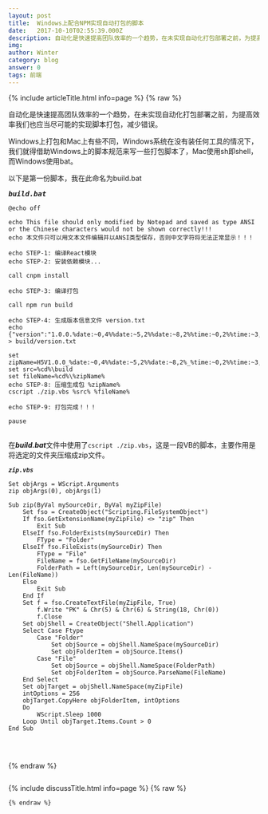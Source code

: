 ```yaml
---
layout: post
title:  Windows上配合NPM实现自动打包的脚本
date:   2017-10-10T02:55:39.000Z
description: 自动化是快速提高团队效率的一个趋势，在未实现自动化打包部署之前，为提高效率我们也应当尽可能的实现脚本打包，减少错误。Windows上打包和Mac上有些不同，Wi...
img: 
author: Winter
category: blog
answer: 0
tags: 前端
---
```

<div class="article-root">
  <div class="article">
    {% include articleTitle.html info=page %}
    {% raw %}
    <div class="article-content"><p>自动化是快速提高团队效率的一个趋势，在未实现自动化打包部署之前，为提高效率我们也应当尽可能的实现脚本打包，减少错误。</p>

<p>Windows上打包和Mac上有些不同，Windows系统在没有装任何工具的情况下，我们就得借助Windows上的脚本规范来写一些打包脚本了，Mac使用sh即shell，而Windows使用bat。</p>

<p>以下是第一份脚本，我在此命名为build.bat</p>

<pre>
<em><strong>build.bat</strong></em>
<code>
@echo off 

echo This file should only modified by Notepad and saved as type ANSI or the Chinese characters would not be shown correctly!!!
echo 本文件只可以用文本文件编辑并以ANSI类型保存，否则中文字符将无法正常显示！！！

echo STEP-1: 编译React模块
echo STEP-2: 安装依赖模块...

call cnpm install

echo STEP-3: 编译打包

call npm run build

echo STEP-4: 生成版本信息文件 version.txt
echo {&quot;version&quot;:&quot;1.0.0.%date:~0,4%%date:~5,2%%date:~8,2%%time:~0,2%%time:~3,2%%time:~6,2%&quot;,&quot;codeVersion&quot;:&quot;&quot;} &gt; build/version.txt

set zipName=H5V1.0.0_%date:~0,4%%date:~5,2%%date:~8,2%_%time:~0,2%%time:~3,2%.zip
set src=%cd%\build
set fileName=%cd%\%zipName%
echo STEP-8: 压缩生成包 %zipName%
cscript ./zip.vbs %src% %fileName% 

echo STEP-9: 打包完成！！！

pause
</code>
</pre>

<p>在<em><strong>build.bat</strong></em>文件中使用了<code>cscript ./zip.vbs</code>，这是一段VB的脚本，主要作用是将选定的文件夹压缩成zip文件。</p>

<pre>
<code><em><strong>zip.vbs
</strong></em>
Set objArgs = WScript.Arguments
zip objArgs(0), objArgs(1)

Sub zip(ByVal mySourceDir, ByVal myZipFile)
&nbsp; &nbsp; Set fso = CreateObject(&quot;Scripting.FileSystemObject&quot;)
&nbsp; &nbsp; If fso.GetExtensionName(myZipFile) &lt;&gt; &quot;zip&quot; Then
&nbsp; &nbsp; &nbsp; &nbsp; Exit Sub
&nbsp; &nbsp; ElseIf fso.FolderExists(mySourceDir) Then
&nbsp; &nbsp; &nbsp; &nbsp; FType = &quot;Folder&quot;
&nbsp; &nbsp; ElseIf fso.FileExists(mySourceDir) Then
&nbsp; &nbsp; &nbsp; &nbsp; FType = &quot;File&quot;
&nbsp; &nbsp; &nbsp; &nbsp; FileName = fso.GetFileName(mySourceDir)
&nbsp; &nbsp; &nbsp; &nbsp; FolderPath = Left(mySourceDir, Len(mySourceDir) - Len(FileName))
&nbsp; &nbsp; Else
&nbsp; &nbsp; &nbsp; &nbsp; Exit Sub
&nbsp; &nbsp; End If
&nbsp; &nbsp; Set f = fso.CreateTextFile(myZipFile, True)
&nbsp; &nbsp; &nbsp; &nbsp; f.Write &quot;PK&quot; &amp; Chr(5) &amp; Chr(6) &amp; String(18, Chr(0))
&nbsp; &nbsp; &nbsp; &nbsp; f.Close
&nbsp; &nbsp; Set objShell = CreateObject(&quot;Shell.Application&quot;)
&nbsp; &nbsp; Select Case Ftype
&nbsp; &nbsp; &nbsp; &nbsp; Case &quot;Folder&quot;
&nbsp; &nbsp; &nbsp; &nbsp; &nbsp; &nbsp; Set objSource = objShell.NameSpace(mySourceDir)
&nbsp; &nbsp; &nbsp; &nbsp; &nbsp; &nbsp; Set objFolderItem = objSource.Items()
&nbsp; &nbsp; &nbsp; &nbsp; Case &quot;File&quot;
&nbsp; &nbsp; &nbsp; &nbsp; &nbsp; &nbsp; Set objSource = objShell.NameSpace(FolderPath)
&nbsp; &nbsp; &nbsp; &nbsp; &nbsp; &nbsp; Set objFolderItem = objSource.ParseName(FileName)
&nbsp; &nbsp; End Select
&nbsp; &nbsp; Set objTarget = objShell.NameSpace(myZipFile)
&nbsp; &nbsp; intOptions = 256
&nbsp; &nbsp; objTarget.CopyHere objFolderItem, intOptions
&nbsp; &nbsp; Do
&nbsp; &nbsp; &nbsp; &nbsp; WScript.Sleep 1000
&nbsp; &nbsp; Loop Until objTarget.Items.Count &gt; 0
End Sub</code>
<code>
</code></pre>

<p>&nbsp;</p>
</div>
    {% endraw %}
  </div>
  <p style="height: 0;width:0;overflow: hidden;"> 第22篇《Windows上配合NPM实现自动打包的脚本》来自Winter(https://github.com/aiyld/aiyld.github.io)的站点</p>
  <div class="discuss-wrapper">
    {% include discussTitle.html info=page %}
    {% raw %}
    
    {% endraw %}
  </div>
<div>
